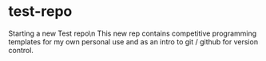 # test-repo
Starting a new Test repo\n
This new rep contains competitive programming templates for my own personal use and as an intro to git / github for version control.
